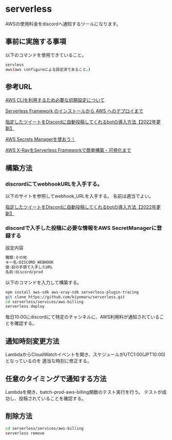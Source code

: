 # serverless

AWSの使用料金をdiscordへ通知するツールになります。

## 事前に実施する事項

以下のコマンドを使用できていること。

```bash
servless
aws(aws configureによる設定済であること。)
```

## 参考URL

[AWS CLIを利用するため必要な初期設定について](https://dev.classmethod.jp/articles/aws-cli_initial_setting/)

[Serverless Framework のインストールから AWS へのデプロイまで](https://zenn.dev/ombran/articles/serverless-install-and-aws-deploy)

[指定したツイートをDiscordに自動投稿してくれるbotの導入方法【2022年更新】](https://note.com/kawa0108/n/ndc5aef135519)

[AWS Secrets Managerを使おう！](https://qiita.com/mm-Genqiita/items/f93285a6058c64b39f23)

[AWS X-RayをServerless Frameworkで簡単構築・可視化まで](https://acro-engineer.hatenablog.com/entry/2018/07/31/120000)

## 構築方法

### discrordにてwebhookURLを入手する。

以下のサイトを参照してwebhook_URLを入手する。
名前は適当でよい。

[指定したツイートをDiscordに自動投稿してくれるbotの導入方法【2022年更新】](https://note.com/kawa0108/n/ndc5aef135519)

### discordで入手した投稿に必要な情報をAWS SecretManagerに登録する

設定内容
```bash
種類:その他
キー名:DISCORD_WEBHOOK
値:前の手順で入手したURL
名前:discord/prod
```

以下のコマンドを入力して構築する。

```bash
npm install aws-sdk aws-xray-sdk serverless-plugin-tracing
git clone https://github.com/kiyomaru/serverless.git
cd serverless/services/aws-billing
serverless deploy
```

毎日10:00にdiscordにて特定のチャンネルに、AWS利用料が通知されていることを確認する。

## 通知時刻変更方法

LambdaからCloudWatchイベントを開き、スケジュールがUTC1:00(JPT10:00)となっているのを
適当な時刻に修正する。

## 任意のタイミングで通知する方法

Lambdaを開き、batch-prod-aws-billing関数のテスト実行を行う。
テストが成功し、投稿されていることを確認する。

## 削除方法

```bash
cd serverless/services/aws-billing
serverless remove
```
